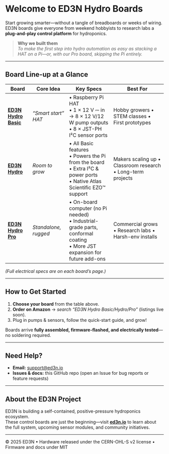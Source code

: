 # Welcome to **ED3N Hydro Boards**

Start growing smarter—without a tangle of breadboards or weeks of wiring.  
ED3N boards give everyone from weekend hobbyists to research labs a **plug-and-play control platform** for hydroponics.

> **Why we built them**  
> *To make the first step into hydro automation as easy as stacking a HAT on a Pi—or, with our Pro board, skipping the Pi entirely.*

---

## Board Line-up at a Glance

| Board | Core Idea | Key Specs | Best For |
|-------|-----------|-----------|----------|
| **[ED3N Hydro Basic](boards/hydro-lite/)** | *“Smart start” HAT* | • Raspberry Pi HAT<br>• 1 × 12 V ⎓ in → 8 × 12 V/12 W pump outputs<br>• 8 × JST-PH I²C sensor ports | Hobby growers • STEM classes • First prototypes |
| **[ED3N Hydro](boards/hydro/)** | *Room to grow* | • All Basic features<br>• Powers the Pi from the board<br>• Extra I²C & power ports<br>• Native Atlas Scientific EZO™ support | Makers scaling up • Classroom research • Long-term projects |
| **[ED3N Hydro Pro](boards/hydro-pro/)** | *Standalone, rugged* | • On-board computer (no Pi needed)<br>• Industrial-grade parts, conformal coating<br>• More JST expansion for future add-ons | Commercial grows • Research labs • Harsh-env installs |

*(Full electrical specs are on each board’s page.)*

---

## How to Get Started

1. **Choose your board** from the table above.  
2. **Order on Amazon** → *search “ED3N Hydro Basic/Hydro/Pro”* (listings live soon).  
3. Plug in pumps & sensors, follow the quick-start guide, and grow!

Boards arrive **fully assembled, firmware-flashed, and electrically tested**—no soldering required.

---

## Need Help?

* **Email:** [support@ed3n.io](mailto:support@ed3n.io)  
* **Issues & docs:** this GitHub repo (open an Issue for bug reports or feature requests)

---

## About the ED3N Project

ED3N is building a self-contained, positive-pressure hydroponics ecosystem.  
These control boards are just the beginning—visit **[ed3n.io](https://ed3n.io)** to learn about the full system, upcoming sensor modules, and community initiatives.

---

© 2025 ED3N • Hardware released under the CERN-OHL-S v2 license • Firmware and docs under MIT
